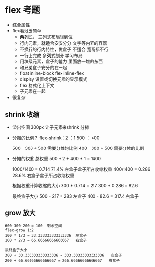 # flex 考题
- 综合属性
- flex看过去简单 
    - **两列**式， 三列式布局很到位
    - 行内元素，就适合安安分分 文字等内容的容器
    - 不换行的行内特性，做盒子 不适合  宽高都不行
    - 一行上完成  多**列**式划分  学习布局
    - 用块级元素，盒子的能力 里面放一堆的东西
    - 和兄弟盒子安分的在一起
    - float  inline-block  flex  inline-flex
    - display 设置或切换元素的显示模式
    - flex 格式化上下文
    - 子元素在一起
- 很复杂 

## shrink 收缩
- 溢出空间 300px  让子元素来shrink 分摊
- 分摊的比例？
    flex-shrink：2 ：1    500 ： 400

    500 - 300 * 500 需要分摊的比例
    400 - 300 * 500 需要分摊的比例

- 分摊的权重
    总权重 500 * 2 + 400 * 1 = 1400

    1000/1400 = 0.714  71.4%  左盒子盒子所占收缩权重
    400/1400 = 0.286  28.6%   右盒子盒子所占收缩权重

    根据权重计算收缩的大小
    300 * 0.714 = 217
    300 * 0.286 = 82.6

    最终盒子大小
    500 - 217 = 283   左盒子
    400 - 82.6 = 317.4  右盒子

## grow 放大
    600-300-200 = 100  剩余空间
    flex-grow 1:2
    100 * 1/3 = 33.333333333333336  左盒子
    100 * 2/3 = 66.66666666666667   右盒子

    最终盒子大小
    300 + 33.333333333333336 = 333.33333333333336   左盒子
    200 + 66.66666666666667 = 266.66666666666667   右盒子

    